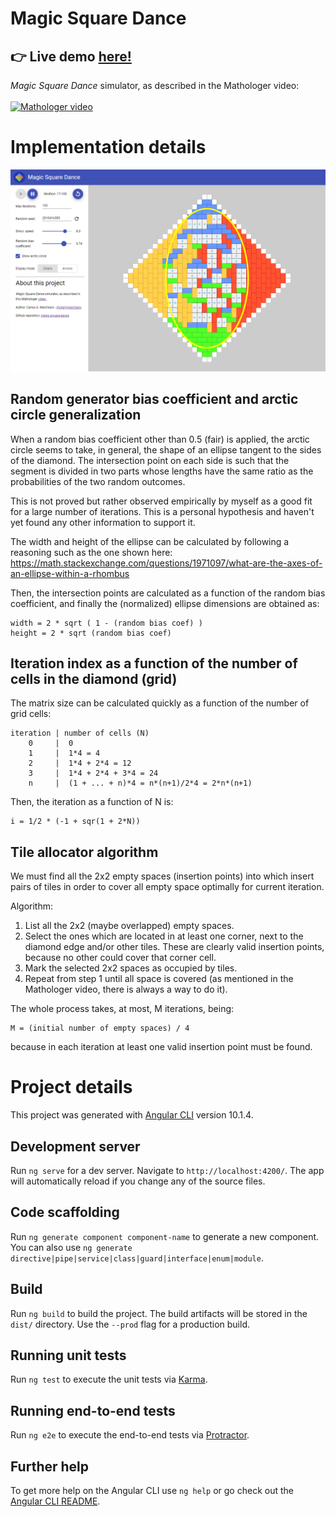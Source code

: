 # Magic Square Dance

## :point_right: Live demo [here!](https://charlymarchiaro.github.io/magic-square-dance/)

_Magic Square Dance_ simulator, as described in the Mathologer video:
 \
 \
[![Mathologer video](http://img.youtube.com/vi/Yy7Q8IWNfHM/0.jpg)](http://www.youtube.com/watch?v=Yy7Q8IWNfHM)

# Implementation details

![preview](https://raw.githubusercontent.com/charlymarchiaro/magic-square-dance/master/src/assets/preview/preview_1.png)

## Random generator bias coefficient and arctic circle generalization

When a random bias coefficient other than 0.5 (fair) is applied, the arctic circle seems to take, in general, the shape of an ellipse tangent to the sides of the diamond. The intersection point on each side is such that the segment is divided in two parts whose lengths have the same ratio as the probabilities of the two random outcomes.

This is not proved but rather observed empirically by myself as a good fit for a large number of iterations. This is a personal hypothesis and haven't yet found any other information to support it.

The width and height of the ellipse can be calculated by following a reasoning such as the one shown here: https://math.stackexchange.com/questions/1971097/what-are-the-axes-of-an-ellipse-within-a-rhombus

Then, the intersection points are calculated as a function of the random bias coefficient, and finally the (normalized) ellipse dimensions are obtained as:

    width = 2 * sqrt ( 1 - (random bias coef) )
    height = 2 * sqrt (random bias coef)

## Iteration index as a function of the number of cells in the diamond (grid)

The matrix size can be calculated quickly as a function of the number of grid cells:

    iteration | number of cells (N)
        0     |  0
        1     |  1*4 = 4
        2     |  1*4 + 2*4 = 12
        3     |  1*4 + 2*4 + 3*4 = 24
        n     |  (1 + ... + n)*4 = n*(n+1)/2*4 = 2*n*(n+1)

Then, the iteration as a function of N is:

    i = 1/2 * (-1 + sqr(1 + 2*N))

## Tile allocator algorithm

We must find all the 2x2 empty spaces (insertion points) into which
insert pairs of tiles in order to cover all empty space
optimally for current iteration.

Algorithm:
1. List all the 2x2 (maybe overlapped) empty spaces.
2. Select the ones which are located in at least one corner, next to the diamond edge and/or other tiles. These are clearly valid insertion points, because no other could cover that corner cell.
3. Mark the selected 2x2 spaces as occupied by tiles.
4. Repeat from step 1 until all space is covered (as mentioned in the Mathologer video, there is always a way to do it).

The whole process takes, at most, M iterations, being:

    M = (initial number of empty spaces) / 4

because in each iteration at least one valid insertion point must be found.

# Project details
This project was generated with [Angular CLI](https://github.com/angular/angular-cli) version 10.1.4.

## Development server

Run `ng serve` for a dev server. Navigate to `http://localhost:4200/`. The app will automatically reload if you change any of the source files.

## Code scaffolding

Run `ng generate component component-name` to generate a new component. You can also use `ng generate directive|pipe|service|class|guard|interface|enum|module`.

## Build

Run `ng build` to build the project. The build artifacts will be stored in the `dist/` directory. Use the `--prod` flag for a production build.

## Running unit tests

Run `ng test` to execute the unit tests via [Karma](https://karma-runner.github.io).

## Running end-to-end tests

Run `ng e2e` to execute the end-to-end tests via [Protractor](http://www.protractortest.org/).

## Further help

To get more help on the Angular CLI use `ng help` or go check out the [Angular CLI README](https://github.com/angular/angular-cli/blob/master/README.md).